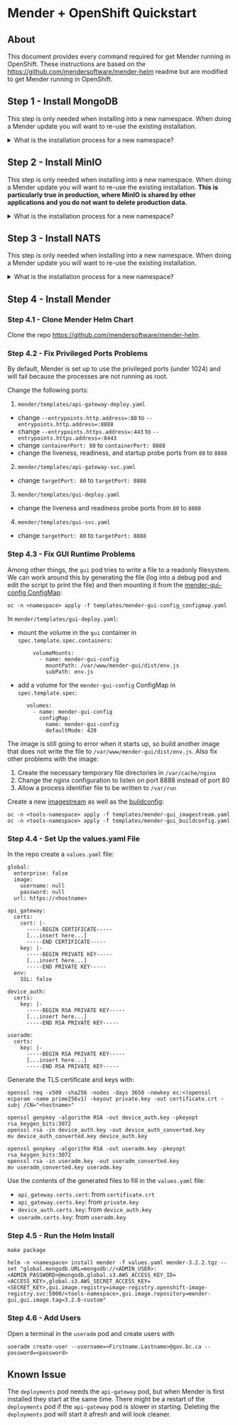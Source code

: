 # Mender + OpenShift Quickstart

## About
This document provides every command required for get Mender running in OpenShift. These instructions are based on the https://github.com/mendersoftware/mender-helm readme but are modified to get Mender running in OpenShift.

## Step 1 - Install MongoDB

This step is only needed when installing into a new namespace. When doing a Mender update you will want to re-use the existing installation.

<details>
<summary>What is the installation process for a new namespace?</summary>

Use the `MongoDB` template from the OpenShift Catalog with a `MongoDB Database Name` of `mongo`.

</details>

## Step 2 - Install MinIO

This step is only needed when installing into a new namespace. When doing a Mender update you will want to re-use the existing installation. **This is particularly true in production, where MinIO is shared by other applications and you do not want to delete production data.**

<details>
<summary>What is the installation process for a new namespace?</summary>

You probably want to install using the BCDevOps [GitHub Repository](https://github.com/BCDevOps/minio-openshift). Otherwise, the Mender Helm Chart readme describes installing MinIO using a Helm Chart, which works but isn't straightforward in OpenShift.

<details>
<summary>What is the installation process using a Helm Chart?</summary>

Note that the documentation says to use v6.0.5 but a newer version may be preferable.

Generate a random `<ACCESS_KEY>` and `<SECRET_KEY>` (we used 16 and 24 random characters).

```
helm repo add minio https://helm.min.io/
helm repo update
helm -n <namespace> install minio minio/minio --version 6.0.5 --set "accessKey=<ACCESS_KEY>,secretKey=<SECRET_KEY>,persistence.size=15Gi,securityContext.enabled=false,resources.requests.memory=50m"
```

<details>
<summary>What are all these settings in the helm install command?</summary>

The documentation says to run the command

```
helm -n <namespace> install minio minio/minio --version 6.0.5 --set "accessKey=<ACCESS_KEY>,secretKey=<SECRET_KEY>"
```

but this fails because of the huge PVC request

```
Error: INSTALLATION FAILED: persistentvolumeclaims "minio" is forbidden: exceeded quota: storage-quota, requested: requests.storage=500Gi, used: requests.storage=54Gi, limited: requests.storage=256Gi
```

So we can drop from 500Gi to 15Gi by running

```
helm -n <namespace> install minio minio/minio --version 6.0.5 --set "accessKey=<ACCESS_KEY>,secretKey=<SECRET_KEY>,persistence.size=15Gi"
```

which produces the ReplicaSet event

```
Error creating: pods "minio-58bdddb854-" is forbidden: unable to validate against any security context constraint: [provider "anyuid": Forbidden: not usable by user or serviceaccount, provider "pipelines-scc": Forbidden: not usable by user or serviceaccount, provider restricted: .spec.securityContext.fsGroup: Invalid value: []int64{1000}: 1000 is not an allowed group, spec.containers[0].securityContext.runAsUser: Invalid value: 1000: must be in the ranges: [1001060000, 1001069999], provider "nonroot": Forbidden: not usable by user or serviceaccount, provider "rsync-anyuid": Forbidden: not usable by user or serviceaccount, provider "hostmount-anyuid": Forbidden: not usable by user or serviceaccount, provider "aqua-scc": Forbidden: not usable by user or serviceaccount, provider "log-collector-scc": Forbidden: not usable by user or serviceaccount, provider "machine-api-termination-handler": Forbidden: not usable by user or serviceaccount, provider "hostnetwork": Forbidden: not usable by user or serviceaccount, provider "hostaccess": Forbidden: not usable by user or serviceaccount, provider "node-exporter": Forbidden: not usable by user or serviceaccount, provider "privileged": Forbidden: not usable by user or serviceaccount, provider "trident": Forbidden: not usable by user or serviceaccount]
```

We can do

```
helm -n <namespace> install minio minio/minio --version 6.0.5 --set "accessKey=<ACCESS_KEY>,secretKey=<SECRET_KEY>,persistence.size=15Gi,securityContext.enabled=false"
```

which produces

```
Error creating: Pod "minio-784dcfd57b-7jhlr" is invalid: spec.containers[0].resources.requests: Invalid value: "4Gi": must be less than or equal to memory limit
```

which brings us to

```
helm -n <namespace> install minio minio/minio --version 6.0.5 --set "accessKey=<ACCESS_KEY>,secretKey=<SECRET_KEY>,persistence.size=15Gi,securityContext.enabled=false,resources.requests.memory=50m"
```

</details>
</details>
</details>

## Step 3 - Install NATS

This step is only needed when installing into a new namespace. When doing a Mender update you will want to re-use the existing installation.

<details>
<summary>What is the installation process for a new namespace?</summary>

```
helm repo add nats https://nats-io.github.io/k8s/helm/charts/
helm repo update
helm -n <namespace> install nats nats/nats --version 0.15.1 --set "nats.image=nats:2.7.4-alpine" --set "nats.jetstream.enabled=true"
```

</details>

## Step 4 - Install Mender

### Step 4.1 - Clone Mender Helm Chart

Clone the repo https://github.com/mendersoftware/mender-helm.

### Step 4.2 - Fix Privileged Ports Problems

By default, Mender is set up to use the privileged ports (under 1024) and will fail because the processes are not running as root.

Change the following ports:

1. `mender/templates/api-gateway-deploy.yaml`
- change `--entrypoints.http.address=:80` to `--entrypoints.http.address=:8888`
- change `--entrypoints.https.address=:443` to `--entrypoints.https.address=:8443`
- change `containerPort: 80` to `containerPort: 8888`
- change the liveness, readiness, and startup probe ports from `80` to `8888`

2. `mender/templates/api-gateway-svc.yaml`
- change `targetPort: 80` to `targetPort: 8888`

3. `mender/templates/gui-deploy.yaml`
- change the liveness and readiness probe ports from `80` to `8888`

4. `mender/templates/gui-svc.yaml`
- change `targetPort: 80` to `targetPort: 8888`

### Step 4.3 - Fix GUI Runtime Problems

Among other things, the `gui` pod tries to write a file to a readonly filesystem. We can work around this by generating the file (log into a debug pod and edit the script to print the file) and then mounting it from the [mender-gui-config ConfigMap](templates/mender-gui-config_configmap.yaml):

```
oc -n <namespace> apply -f templates/mender-gui-config_configmap.yaml
```

In `mender/templates/gui-deploy.yaml`:

- mount the volume in the `gui` container in `spec.template.spec.containers`:

```
        volumeMounts:
          - name: mender-gui-config
            mountPath: /var/www/mender-gui/dist/env.js
            subPath: env.js
```

- add a volume for the `mender-gui-config` ConfigMap in `spec.template.spec`:

```
      volumes:
        - name: mender-gui-config
          configMap:
            name: mender-gui-config
            defaultMode: 420
```

The image is still going to error when it starts up, so build another image that does not write the file to `/var/www/mender-gui/dist/env.js`. Also fix other problems with the image:
1. Create the necessary temporary file directories in `/var/cache/nginx`
1. Change the nginx configuration to listen on port 8888 instead of port 80
1. Allow a process identifier file to be written to `/var/run`

Create a new [imagestream](templates/mender-gui_imagestream.yaml) as well as the [buildconfig](templates/mender-gui_buildconfig.yaml):

```
oc -n <tools-namespace> apply -f templates/mender-gui_imagestream.yaml
oc -n <tools-namespace> apply -f templates/mender-gui_buildconfig.yaml
```

### Step 4.4 - Set Up the values.yaml File

In the repo create a `values.yaml` file:

```
global:
  enterprise: false
  image:
    username: null
    password: null
  url: https://<hostname>

api_gateway:
  certs:
    cert: |-
      -----BEGIN CERTIFICATE-----
      [...insert here...]
      -----END CERTIFICATE-----
    key: |-
      -----BEGIN PRIVATE KEY-----
      [...insert here...]
      -----END PRIVATE KEY-----
  env:
    SSL: false

device_auth:
  certs:
    key: |-
      -----BEGIN RSA PRIVATE KEY-----
      [...insert here...]
      -----END RSA PRIVATE KEY-----

useradm:
  certs:
    key: |-
      -----BEGIN RSA PRIVATE KEY-----
      [...insert here...]
      -----END RSA PRIVATE KEY-----
```

Generate the TLS certificate and keys with:

```
openssl req -x509 -sha256 -nodes -days 3650 -newkey ec:<(openssl ecparam -name prime256v1) -keyout private.key -out certificate.crt -subj /CN="<hostname>"

openssl genpkey -algorithm RSA -out device_auth.key -pkeyopt rsa_keygen_bits:3072
openssl rsa -in device_auth.key -out device_auth_converted.key
mv device_auth_converted.key device_auth.key

openssl genpkey -algorithm RSA -out useradm.key -pkeyopt rsa_keygen_bits:3072
openssl rsa -in useradm.key -out useradm_converted.key
mv useradm_converted.key useradm.key
```

Use the contents of the generated files to fill in the `values.yaml` file:
* `api_gateway.certs.cert`: from `certificate.crt`
* `api_gateway.certs.key`: from `private.key`
* `device_auth.certs.key`: from `device_auth.key`
* `useradm.certs.key`: from `useradm.key`

### Step 4.5 - Run the Helm Install

```
make package

helm -n <namespace> install mender -f values.yaml mender-3.2.2.tgz --set "global.mongodb.URL=mongodb://<ADMIN_USER>:<ADMIN_PASSWORD>@mongodb,global.s3.AWS_ACCESS_KEY_ID=<ACCESS_KEY>,global.s3.AWS_SECRET_ACCESS_KEY=<SECRET_KEY>,gui.image.registry=image-registry.openshift-image-registry.svc:5000/<tools-namespace>,gui.image.repository=mender-gui,gui.image.tag=3.2.0-custom"
```

### Step 4.6 - Add Users

Open a terminal in the `useradm` pod and create users with

```
useradm create-user --username=<Firstname.Lastname>@gov.bc.ca --password=<password>
```

## Known Issue

The `deployments` pod needs the `api-gateway` pod, but when Mender is first installed they start at the same time. There might be a restart of the `deployments` pod if the `api-gateway` pod is slower in starting. Deleting the `deployments` pod will start it afresh and will look cleaner.
